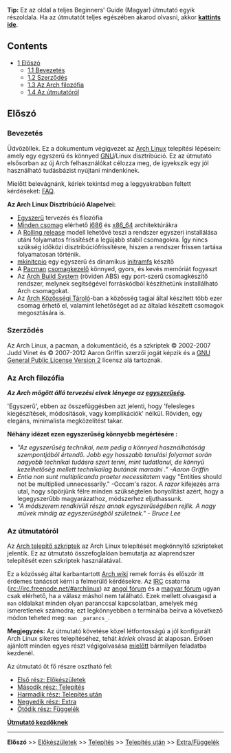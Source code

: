 **Tip:** Ez az oldal a teljes Beginners' Guide (Magyar) útmutató egyik részoldala. Ha az útmutatót teljes egészében akarod olvasni, akkor **[kattints ide](/index.php/Beginners%27_Guide_(Magyar) "Beginners' Guide (Magyar)")**.

## Contents

*   [1 Előszó](#El.C5.91sz.C3.B3)
    *   [1.1 Bevezetés](#Bevezet.C3.A9s)
    *   [1.2 Szerződés](#Szerz.C5.91d.C3.A9s)
    *   [1.3 Az Arch filozófia](#Az_Arch_filoz.C3.B3fia)
    *   [1.4 Az útmutatóról](#Az_.C3.BAtmutat.C3.B3r.C3.B3l)

## Előszó

### Bevezetés

Üdvözöllek. Ez a dokumentum végigvezet az [Arch Linux](/index.php/Arch_Linux "Arch Linux") telepítési lépésein: amely egy egyszerű és könnyed [GNU](/index.php/GNU_Project "GNU Project")/Linux disztribúció. Ez az útmutató elsősorban az új Arch felhasználókat célozza meg, de igyekszik egy jól használható tudásbázist nyújtani mindenkinek.

Mielőtt belevágnánk, kérlek tekintsd meg a leggyakrabban feltett kérdéseket: [FAQ](/index.php/FAQ "FAQ").

**Az Arch Linux Disztribúció Alapelvei:**

*   [Egyszerű](/index.php/The_Arch_Way "The Arch Way") tervezés és filozófia
*   [Minden csomag](https://www.archlinux.org/packages/?q=) elérhető [i686](https://en.wikipedia.org/wiki/P6_(microarchitecture) "wikipedia:P6 (microarchitecture)") és [x86_64](https://en.wikipedia.org/wiki/x86-64 "wikipedia:x86-64") architektúrákra
*   A [Rolling release](https://en.wikipedia.org/wiki/Rolling_release "wikipedia:Rolling release") modell lehetővé teszi a rendszer egyszeri installálása utáni folyamatos frissítését a legújabb stabil csomagokra. Így nincs szükség időközi disztribúciófrissítésre, hiszen a rendszer frissen tartása folyamatosan történik.
*   [mkinitcpio](/index.php/Mkinitcpio "Mkinitcpio") egy egyszerű és dinamikus [initramfs](https://en.wikipedia.org/wiki/initrd "wikipedia:initrd") készítő
*   A [Pacman](/index.php/Pacman "Pacman") [csomagkezelő](https://en.wikipedia.org/wiki/Package_manager "wikipedia:Package manager") könnyed, gyors, és kevés memóriát fogyaszt
*   Az [Arch Build System](/index.php/Arch_Build_System "Arch Build System") (röviden ABS) egy port-szerű csomagkészítő rendszer, melynek segítségével forráskódból készíthetünk installálható Arch csomagokat.
*   Az [Arch Közösségi Tároló](/index.php/Arch_User_Repository "Arch User Repository")-ban a közösség tagjai által készített több ezer csomag érhető el, valamint lehetőséget ad az általad készített csomagok megosztására is.

### Szerződés

Az Arch Linux, a pacman, a dokumentáció, és a szkriptek © 2002-2007 Judd Vinet és © 2007-2012 Aaron Griffin szerzői jogát képzik és a [GNU General Public License Version 2](http://www.gnu.org/licenses/old-licenses/gpl-2.0.html) licensz alá tartoznak.

### Az Arch filozófia

_**Az Arch mögött álló tervezési elvek lényege az [egyszerűség](/index.php/The_Arch_Way_(Magyar) "The Arch Way (Magyar)").**_

'Egyszerű', ebben az összefüggésben azt jelenti, hogy 'felesleges kiegészítések, módosítások, vagy komplikációk' nélkül. Röviden, egy elegáns, minimalista megközelítést takar.

**Néhány idézet ezen egyszerűség könnyebb megértésére :**

*   _"Az egyszerűség technikai, nem pedig a könnyed használhatóság szempontjából értendő. Jobb egy hosszabb tanulási folyamat során nagyobb technikai tudásra szert tenni, mint tudatlanul, de könnyű kezelhetőség mellett technikailag butának maradni ." -Aaron Griffin_
*   _Entia non sunt multiplicanda praeter necessitatem_ vagy "Entities should not be multiplied unnecessarily." -Occam's razor. A _razor_ kifejezés arra utal, hogy söpörjünk félre minden szükségtelen bonyolítást azért, hogy a legegyszerűbb magyarázathoz, módszerhez eljuthassunk.
*   _"A módszerem rendkívüli része annak egyszerűségében rejlik. A nagy művek mindig az egyszerűségből születnek."_ - _Bruce Lee_

### Az útmutatóról

Az [Arch telepítő szkriptek](https://github.com/falconindy/arch-install-scripts) az Arch Linux telepítését megkönnyítő szkripteket jelentik. Ez az útmutató összefoglalóan bemutatja az alaprendszer telepítését ezen szkriptek használatával.

Ez a közösség által karbantartott [Arch wiki](/index.php/Main_Page_(Magyar) "Main Page (Magyar)") remek forrás és először itt érdemes tanácsot kérni a felmerülő kérdésekre. Az [IRC](https://en.wikipedia.org/wiki/IRC "wikipedia:IRC") csatorna ([irc://irc.freenode.net/#archlinux](irc://irc.freenode.net/#archlinux)) az [angol fórum](https://bbs.archlinux.org/) és a [magyar fórum](http://archlinux.hu/forum) ugyan csak elérhető, ha a válasz máshol nem található. Ezek mellett olvasgasd a `man` oldalakat minden olyan paranccsal kapcsolatban, amelyek még ismeretlenek számodra; ezt legkönnyebben a terminálba beírva a következő módon teheted meg: `man _parancs_`.

**Megjegyzés:** Az útmutató követése közel létfontosságú a jól konfigurált Arch Linux sikeres telepítéséhez, tehát _kérlek_ olvasd át alaposan. Erősen ajánlott minden egyes részt végigolvasása <u>mielőtt</u> bármilyen feladatba kezdenél.

Az útmutató öt fő részre osztható fel:

*   [Első rész: Előkészületek](/index.php/Beginners%27_Guide/Preparation_(Magyar)#El.C5.91k.C3.A9sz.C3.BCletek "Beginners' Guide/Preparation (Magyar)")
*   [Második rész: Telepítés](/index.php/Beginners%27_Guide/Installation_(Magyar)#Telep.C3.ADt.C3.A9s "Beginners' Guide/Installation (Magyar)")
*   [Harmadik rész: Telepítés után](/index.php/Beginners%27_Guide/Post-Installation_(Magyar)#Telep.C3.ADt.C3.A9s_ut.C3.A1n "Beginners' Guide/Post-Installation (Magyar)")
*   [Negyedik rész: Extra](/index.php?title=Beginners%27_Guide/Extra_(Magyar)&action=edit&redlink=1 "Beginners' Guide/Extra (Magyar) (page does not exist)")
*   [Ötödik rész: Függelék](/index.php?title=Beginners%27_Guide/Extra_(Magyar)&action=edit&redlink=1 "Beginners' Guide/Extra (Magyar) (page does not exist)")

**[Útmutató kezdőknek](/index.php/Beginners%27_Guide_(Magyar) "Beginners' Guide (Magyar)")**

* * *

**Előszó** >> [Előkészületek](/index.php/Beginners%27_Guide/Preparation_(Magyar) "Beginners' Guide/Preparation (Magyar)") >> [Telepítés](/index.php/Beginners%27_Guide/Installation_(Magyar) "Beginners' Guide/Installation (Magyar)") >> [Telepítés után](/index.php/Beginners%27_Guide/Post-Installation_(Magyar) "Beginners' Guide/Post-Installation (Magyar)") >> [Extra/Függelék](/index.php?title=Beginners%27_Guide/Extra_(Magyar)&action=edit&redlink=1 "Beginners' Guide/Extra (Magyar) (page does not exist)")